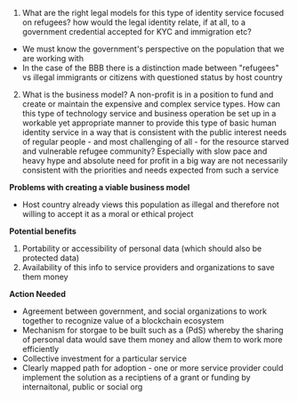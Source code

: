 1. What are the right legal models for this type of identity service focused on refugees?  how would the legal identity relate, if at all, to a government credential accepted for KYC and immigration etc? 

* We must know the government's perspective on the population that we are working with 
* In the case of the BBB there is a distinction made between "refugees" vs illegal immigrants or citizens with questioned status by host country

2. What is the business model?  A non-profit is in a position to fund and create or maintain the expensive and complex service types. How can this type of technology service and business operation be set up in a workable yet appropriate manner to provide this type of basic human identity  service in a way that is consistent with the public interest needs of regular people - and most challenging of all - for the resource starved and vulnerable refugee community? Especially with slow pace and heavy hype and absolute need for profit in a big way are not necessarily consistent with the priorities and needs expected from such a service

**Problems with creating a viable business model**  
* Host country already views this population as illegal and therefore not willing to accept it as a moral or ethical project 

**Potential benefits**

1. Portability or accessibility of personal data (which should also be protected data) 
2. Availability of this info to service providers and organizations to save them money 

**Action Needed**
* Agreement between government, and social organizations to work together to recognize value of a blockchain ecosystem
* Mechanism for storgae to be built such as a (PdS) whereby the sharing of personal data would save them money and allow them to work more efficiently 
* Collective investment for a particular service
* Clearly mapped path for adoption - one or more service provider could implement the solution as a reciptiens of a grant or funding by internaitonal, public or social org
